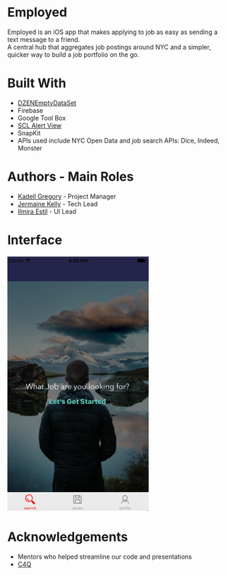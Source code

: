 # Employed

Employed is an iOS app that makes applying to job as easy as sending a text message to a friend.  
A central hub that aggregates job postings around NYC and a simpler, quicker way to build a job portfolio on the go.


# Built With
- [DZENEmptyDataSet](https://github.com/dzenbot/DZNEmptyDataSet)
- Firebase
- Google Tool Box
- [SCL Alert View](https://github.com/dogo/SCLAlertView)
- SnapKit
- APIs used include NYC Open Data and job search APIs: Dice, Indeed, Monster

# Authors - Main Roles
- [Kadell Gregory](https://github.com/kadellsays) - Project Manager
- [Jermaine Kelly](https://github.com/jerjunkel) - Tech Lead
- [Ilmira Estil](https://github.com/MiraEs) - UI Lead

# Interface

<img src="https://github.com/C4Q/AC3.2-groupFour-homelessness/blob/master/Images/Screen%20Shot%202017-03-22%20at%206.06.48%20PM.png?raw=true" width="320" />



# Acknowledgements
- Mentors who helped streamline our code and presentations
- [C4Q](http://www.c4q.nyc/)

